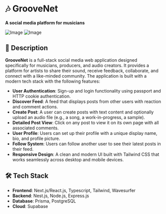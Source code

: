 # 🎶 GrooveNet
**A social media platform for musicians**

![Image](https://github.com/user-attachments/assets/bd2984f1-77c8-4946-af00-fa19ee6f43cc)
![Image](https://github.com/user-attachments/assets/c41ab9e9-f10c-4434-b735-39b922dc2ede)

## 📝 Description

**GrooveNet** is a full-stack social media web application designed specifically for musicians, producers, and audio creators. It provides a platform for artists to share their sound, receive feedback, collaborate, and connect with a like-minded community. The application is built with a modern tech stack with the following features:

- **User Authentication**: Sign-up and login functionality using passport and HTTP cookie authentication.
- **Discover Feed**: A feed that displays posts from other users with reaction and comment actions.
- **Create Post**: A user can create posts with text content and optionally upload an audio file (e.g., a song, a work-in-progress, a sample).
- **Detailed Post View**: Click on any post to view it on its own page with all associated comments.
- **User Profile**: Users can set up their profile with a unique display name, bio, and profile picture.
- **Follow System**: Users can follow another user to see their latest posts in their feed.
- **Responsive Design**: A clean and modern UI built with Tailwind CSS that works seamlessly across desktop and mobile devices.

## 🛠️ Tech Stack
- **Frontend**: Next.js/React.js, Typescript, Tailwind, Wavesurfer
- **Backend**: Nest.js, Node.js, Express.js
- **Database**: Prisma, PostgreSQL
- **Cloud**: Supabase

